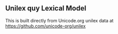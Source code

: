 Unilex quy Lexical Model
----------------------

This is built directly from Unicode.org unilex data at
https://github.com/unicode-org/unilex

